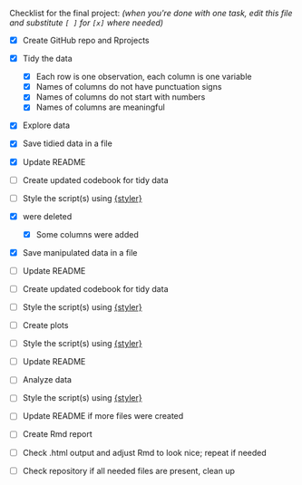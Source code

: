 Checklist for the final project:
_(when you're done with one task, edit this file and substitute `[ ]` for `[x]`
where needed)_

- [X] Create GitHub repo and Rprojects
- [X] Tidy the data
  - [X] Each row is one observation, each column is one variable
  - [X] Names of columns do not have punctuation signs
  - [X] Names of columns do not start with numbers
  - [X] Names of columns are meaningful
- [X] Explore data
- [X] Save tidied data in a file
- [X] Update README
- [ ] Create updated codebook for tidy data
- [ ] Style the script(s) using [{styler}](https://styler.r-lib.org/)

- [X] were deleted
  - [X] Some columns were added
- [X] Save manipulated data in a file
- [ ] Update README
- [ ] Create updated codebook for tidy data
- [ ] Style the script(s) using [{styler}](https://styler.r-lib.org/)

- [ ] Create plots
- [ ] Style the script(s) using [{styler}](https://styler.r-lib.org/)
- [ ] Update README

- [ ] Analyze data
- [ ] Style the script(s) using [{styler}](https://styler.r-lib.org/)
- [ ] Update README if more files were created

- [ ] Create Rmd report
- [ ] Check .html output and adjust Rmd to look nice; repeat if needed

- [ ] Check repository if all needed files are present, clean up
